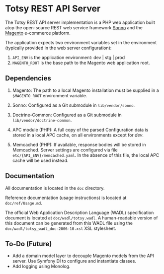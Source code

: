 Totsy REST API Server
=====================

The Totsy REST API server implementation is a PHP web application built atop the open-source REST web service framework [Sonno](http://sonno.360i.com) and the [Magento](http://www.magentocommerce.com) e-commerce platform.

The application expects two environment variables set in the environment (typically provided in the web server configuration):
1. `API_ENV` is the application environment: dev | stg | prod
2. `MAGENTO_ROOT` is the base path to the Magento web application root.

Dependencies
------------

1. Magento: The path to a local Magento installation must be supplied in a `$MAGENTO_ROOT` environment variable.

2. Sonno: Configured as a Git submodule in `lib/vendor/sonno`.

3. Doctrine-Common: Configured as a Git submodule in `lib/vendor/doctrine-common`.

4. APC module (PHP): A full copy of the parsed Configuration data is stored in a local APC cache, on all environments except for *dev*.

5. Memcached (PHP): If available, response bodies will be stored in Memcached. Server settings are configured via file `etc/{API_ENV}/memcached.yaml`. In the absence of this file, the local APC cache will be used instead.

Documentation
-------------

All documentation is located in the `doc` directory.

Reference documentation (usage instructions) is located at `doc/ref/Usage.md`.

The official Web Application Description Language (WADL) specification document is located at `doc/wadl/totsy.wadl`. A human-readable version of this document can be generated from this WADL file using the `doc/wadl/totsy_wadl_doc-2006-10.xsl` XSL stylesheet.

To-Do (Future)
--------------

* Add a domain model layer to decouple Magento models from the API server. Use Symfony DI to configure and instantiate classes.
* Add logging using Monolog.

